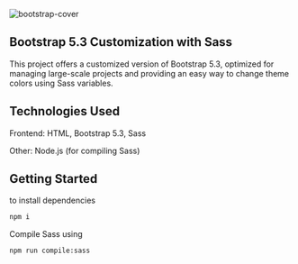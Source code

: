 
![bootstrap-cover](https://github.com/KrishnaBala0025/bootstrap-5-3-customization/assets/137338139/48d1b0fb-4361-47c9-bed8-227a1bb45f9d)

## Bootstrap 5.3 Customization with Sass
This project offers a customized version of Bootstrap 5.3, optimized for managing large-scale projects and providing an easy way to change theme colors using Sass variables.


## Technologies Used
  Frontend: HTML, Bootstrap 5.3, Sass

  Other: Node.js (for compiling Sass)

## Getting Started

to install dependencies

```bash
npm i
```
Compile Sass using

```bash
npm run compile:sass
```
